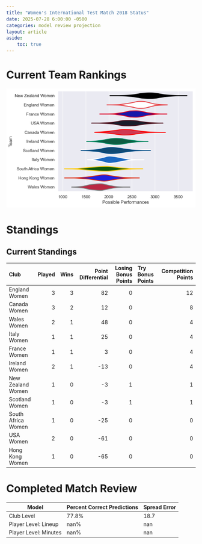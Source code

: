 ```yaml
---  
title: "Women's International Test Match 2018 Status"  
date: 2025-07-28 6:00:00 -0500  
categories: model review projection  
layout: article  
aside:  
    toc: true  
---
```

# Current Team Rankings


![Club Rankings](plots/rankings_Womens_International_Test_Match_2018.png)
# Standings

## Current Standings


| Club               |   Played |   Wins |   Point Differential |   Losing Bonus Points | Try Bonus Points   |   Competition Points |
|:-------------------|---------:|-------:|---------------------:|----------------------:|:-------------------|---------------------:|
| England Women      |        3 |      3 |                   82 |                     0 |                    |                   12 |
| Canada Women       |        3 |      2 |                   12 |                     0 |                    |                    8 |
| Wales Women        |        2 |      1 |                   48 |                     0 |                    |                    4 |
| Italy Women        |        1 |      1 |                   25 |                     0 |                    |                    4 |
| France Women       |        1 |      1 |                    3 |                     0 |                    |                    4 |
| Ireland Women      |        2 |      1 |                  -13 |                     0 |                    |                    4 |
| New Zealand Women  |        1 |      0 |                   -3 |                     1 |                    |                    1 |
| Scotland Women     |        1 |      0 |                   -3 |                     1 |                    |                    1 |
| South Africa Women |        1 |      0 |                  -25 |                     0 |                    |                    0 |
| USA Women          |        2 |      0 |                  -61 |                     0 |                    |                    0 |
| Hong Kong Women    |        1 |      0 |                  -65 |                     0 |                    |                    0 |



# Completed Match Review


| Model | Percent Correct Predictions | Spread Error |
| ------ | ------ | ------ |
| Club Level | 77.8% | 18.7 |
| Player Level: Lineup | nan% | nan |
| Player Level: Minutes | nan% | nan |

